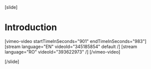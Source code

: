 [slide]
# Introduction

[vimeo-video startTimeInSeconds="901" endTimeInSeconds="983"]
[stream language="EN" videoId="345185854" default /]
[stream language="RO" videoId="393622973" /]
[/vimeo-video]

[/slide]